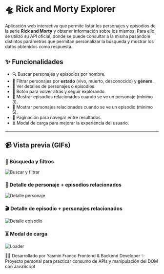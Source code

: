 # 🛸 Rick and Morty Explorer

Aplicación web interactiva que permite listar los personajes y episodios de la serie **Rick and Morty** y obtener información sobre los mismos. Para ello se utilizó su API oficial, donde se puede consultar a la misma pasándole distintos parámetros que permitan personalizar la búsqueda y mostrar los datos obtenidos como respuesta.

## ✨ Funcionalidades

- 🔍 Buscar personajes y episodios por nombre.
- 🧬 Filtrar personajes por **estado** (vivo, muerto, desconocido) y **género**.
- 👀 Ver detalles de personajes o episodios.
- 🔄 Botón para volver atrás y seguir explorando.
- 🔗 Mostrar episodios relacionados cuando se ve un personaje (mínimo 3).
- 👥 Mostrar personajes relacionados cuando se ve un episodio (mínimo 5).
- 📄 Paginación para navegar entre resultados.
- ⏳ Modal de carga para mejorar la experiencia del usuario.

---

## 📹 Vista previa (GIFs)

### 🧭 Búsqueda y filtros
![Buscar y filtrar](./gifs/busqueda-filtros.gif)

### 👤 Detalle de personaje + episodios relacionados
![Detalle personaje](./gifs/detalle-personaje.gif)

### 🎬 Detalle de episodio + personajes relacionados
![Detalle episodio](./gifs/detalle-episodio.gif)

### ⏳ Modal de carga
![Loader](./gifs/loader.gif)

👩‍💻 Desarrollado por
Yasmin Franco
Frontend & Backend Developer
✨ Proyecto personal para practicar consumo de APIs y manipulación del DOM con JavaScript
